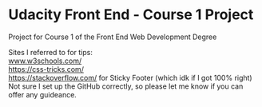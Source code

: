 # Udacity Front End - Course 1 Project
Project for Course 1 of the Front End Web Development Degree

Sites I referred to for tips: </br>
www.w3schools.com/ </br>
https://css-tricks.com/ </br>
https://stackoverflow.com/ for Sticky Footer (which idk if I got 100% right)
</br>
Not sure I set up the GitHub correctly, so please let me know if you can offer any guideance.

